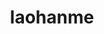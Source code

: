 ---
title: laohanme
github: https://github.com/laohanme
mode: dark
transition: 3s
archetype:
  - Little Bit of Everything
---
